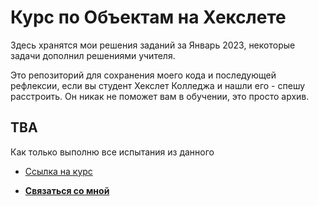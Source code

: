 # **Курс по Объектам на Хекслете**

Здесь хранятся мои решения заданий за Январь 2023, некоторые задачи дополнил решениями учителя.

Это репозиторий для сохранения моего кода и последующей рефлексии, если вы студент Хекслет Колледжа и нашли его - спешу расстроить. Он никак не поможет вам в обучении, это просто архив.

## **TBA**

Как только выполню все испытания из данного 

- [Ссылка на курс](https://ru.hexlet.io/courses/js-objects)

- [**Связаться со мной**](https://t.me/latnikov)
